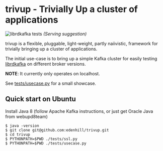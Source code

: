 trivup - Trivially Up a cluster of applications
===============================================

![librdkafka tests](https://github.com/edenhill/trivup/raw/master/.librdkafka_tests.png)
*(Serving suggestion)*

trivup is a flexible, pluggable, light-weight, partly naiivistic, framework
for trivially bringing up a cluster of applications.

The initial use-case is to bring up a simple Kafka cluster for easily testing
[librdkafka](https://github.com/edenhill/librdkafka) on different
broker versions.

**NOTE**: It currently only operates on localhost.


See [tests/usecase.py](tests/usecase.py) for a small showcase.

## Quick start on Ubuntu

Install Java 8 (follow Apache Kafka instructions, or just get Oracle Java from webupd8team)

```
$ java -version
$ git clone git@github.com:edenhill/trivup.git
$ cd trivup
$ PYTHONPATH=$PWD ./tests/ssl.py
$ PYTHONPATH=$PWD ./tests/usecase.py

```

